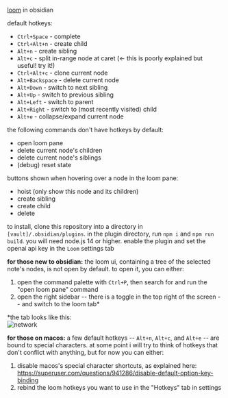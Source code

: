 [loom](https://github.com/socketteer/loom) in obsidian

default hotkeys:
- `Ctrl+Space` - complete  
- `Ctrl+Alt+n` - create child  
- `Alt+n` - create sibling  
- `Alt+c` - split in-range node at caret (<- this is poorly explained but useful! try it!)  
- `Ctrl+Alt+c` - clone current node  
- `Alt+Backspace` - delete current node  
- `Alt+Down` - switch to next sibling  
- `Alt+Up` - switch to previous sibling  
- `Alt+Left` - switch to parent  
- `Alt+Right` - switch to (most recently visited) child  
- `Alt+e` - collapse/expand current node

the following commands don't have hotkeys by default:
- open loom pane  
- delete current node's children  
- delete current node's siblings  
- (debug) reset state

buttons shown when hovering over a node in the loom pane:
- hoist (only show this node and its children)  
- create sibling  
- create child  
- delete  

to install, clone this repository into a directory in `[vault]/.obsidian/plugins`.
in the plugin directory, run `npm i` and `npm run build`. you will need node.js 14 or higher.
enable the plugin and set the openai api key in the `Loom` settings tab

**for those new to obsidian:** the loom ui, containing a tree of the selected note's nodes,
is not open by default. to open it, you can either:

1. open the command palette with `Ctrl+P`, then search for and run the "open loom pane" command
2. open the right sidebar -- there is a toggle in the top right of the screen -- and switch to
the loom tab*

*the tab looks like this:  
![network](https://github.com/cosmicoptima/loom/raw/master/assets/loom_tab.png)

**for those on macos:** a few default hotkeys -- `Alt+n`, `Alt+c`, and `Alt+e` -- are bound to
special characters. at some point i will try to think of hotkeys that don't conflict with anything,
but for now you can either:

1. disable macos's special character shortcuts, as explained here: https://superuser.com/questions/941286/disable-default-option-key-binding
2. rebind the loom hotkeys you want to use in the "Hotkeys" tab in settings
